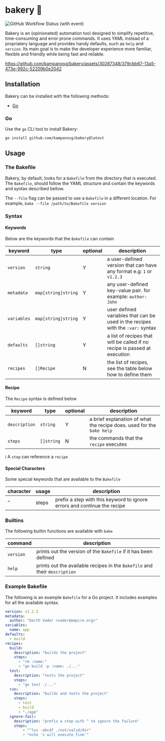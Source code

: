 # bakery 🧁 

![GitHub Workflow Status (with event)](https://img.shields.io/github/actions/workflow/status/kampanosg/bakery/go.yml?style=for-the-badge&logo=go)

Bakery is an (opinionated) automation tool designed to simplify repetitive, time-consuming and error prone commands. It uses YAML instead of a propriatery language and provides handy defaults, such as `help` and `version`. Its main goal is to make the developer experience more familiar, flexible and friendly while being fast and reliable.

https://github.com/kampanosg/bakery/assets/30287348/379cbb67-13a5-473e-992c-52209b0e2042

## Installation
Bakery can be installed with the following methods:
* [Go](#go)

### Go
Use the `go` CLI tool to install Bakery:
```bash
go install github.com/kampanosg/bakery@latest
```

## Usage

### The Bakefile
Bakery, by default, looks for a `Bakefile` from the directory that is executed. The `Bakefile`, should follow the YAML structure and contain the keywords and syntax described bellow. 

The `--file` flag can be passed to use a `Bakefile` in a different location. For example, `bake --file /path/to/Bakefile version`

### Syntax
#### Keywords
Below are the keywords that the `Bakefile` can contain

| keyword    | type                | optional | description                                                                    |
| ---------- | ------------------- | -------- | ------------------------------------------------------------------------------ |
| `version`  | `string`            | Y        | a user-defined version that can have any format e.g: `1` or `v1.2.3`           |
| `metadata` | `map[string]string` | Y        | any user-defined key-value pair. for example: `author: John`                   |
| `variables`| `map[string]string` | Y        | user defined variables that can be used in the recipes with the `:var:` syntax |
| `defaults` | `[]string`          | Y        | a list of recipes that will be called if no recipe is passed at execution      |
| `recipes`  | `[]Recipe`          | N        | the list of recipes, see the table below how to define them                    |

#### Recipe
The `Recipe` syntax is defined below

| keyword       | type       | optional | description                                                           |
| ------------- | ---------- | -------- | --------------------------------------------------------------------- |
| `description` | `string`   | Y        | a brief explanation of what the recipe does. used for the `bake help` |
| `steps`       | `[]string` | N        | the commands that the `recipe` executes                               |

ℹ️ A `step` can reference a `recipe`

#### Special Characters
Some special keywords that are available to the `Bakefile`

| character | usage | description                                                              |
| --------- | ----- | ------------------------------------------------------------------------ |
| `^`       | steps | prefix a step with this keyword to ignore errors and continue the recipe |

### Builtins
The following builtin functions are available with `bake`

| command   | description                                                                |
| --------- | -------------------------------------------------------------------------- |
| `version` | prints out the version of the `Bakefile` if it has been defined            |
| `help`    | prints out the available recipes in the `Bakefile` and their `description` |


### Example Bakefile
The following is an example `Bakefile` for a Go project. It includes examples for all the available syntax.

```yaml
version: v1.2.3
metadata:
  author: "Darth Vader <vader@empire.org>"
variables:
  name: app
defaults:
  - build
recipes:
  build:
    description: "builds the project"
    steps:
      - "rm :name:"
      - "go build -p :name: ./..."
  test:
    description: "tests the project"
    steps:
      - "go test ./..."
  run:
    description: "builds and tests the project"
    steps:
      - test
      - build
      - "./app"
  ignore-fail:
    description: "prefix a step with ^ to ignore the failure"
    steps:
        - "^lss -abcdf ./not/valid/dir"
        - "echo 'i will execute fine'"
```
